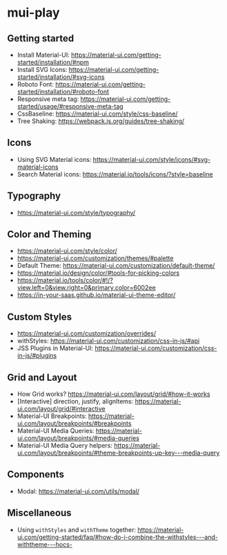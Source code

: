 # mui-play

## Getting started
* Install Material-UI: https://material-ui.com/getting-started/installation/#npm
* Install SVG Icons: https://material-ui.com/getting-started/installation/#svg-icons
* Roboto Font: https://material-ui.com/getting-started/installation/#roboto-font
* Responsive meta tag: https://material-ui.com/getting-started/usage/#responsive-meta-tag
* CssBaseline: https://material-ui.com/style/css-baseline/
* Tree Shaking: https://webpack.js.org/guides/tree-shaking/

## Icons
* Using SVG Material icons: https://material-ui.com/style/icons/#svg-material-icons
* Search Material icons: https://material.io/tools/icons/?style=baseline

## Typography
* https://material-ui.com/style/typography/

## Color and Theming
* https://material-ui.com/style/color/
* https://material-ui.com/customization/themes/#palette
* Default Theme: https://material-ui.com/customization/default-theme/
* https://material.io/design/color/#tools-for-picking-colors
* https://material.io/tools/color/#!/?view.left=0&view.right=0&primary.color=6002ee
* https://in-your-saas.github.io/material-ui-theme-editor/

## Custom Styles
* https://material-ui.com/customization/overrides/
* withStyles: https://material-ui.com/customization/css-in-js/#api
* JSS Plugins in Material-UI: https://material-ui.com/customization/css-in-js/#plugins

## Grid and Layout
* How Grid works? https://material-ui.com/layout/grid/#how-it-works
* [Interactive] direction, justify, alignItems: https://material-ui.com/layout/grid/#interactive
* Material-UI Breakpoints: https://material-ui.com/layout/breakpoints/#breakpoints
* Material-UI Media Queries: https://material-ui.com/layout/breakpoints/#media-queries
* Material-UI Media Query helpers: https://material-ui.com/layout/breakpoints/#theme-breakpoints-up-key---media-query

## Components
* Modal: https://material-ui.com/utils/modal/

## Miscellaneous
* Using `withStyles` and `withTheme` together: https://material-ui.com/getting-started/faq/#how-do-i-combine-the-withstyles---and-withtheme---hocs-
